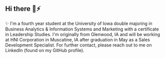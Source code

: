 ## Hi there 👋⚡

✨ I'm a fourth year student at the University of Iowa double majoring in Business Analytics & Information Systems and Marketing with a certificate in Leadership Studies.
I'm originally from Glenwood, IA and will be working at HNI Corporation in Muscatine, IA after graduation in May as a Sales Development Specialist.
For further contact, please reach out to me on LinkedIn (found on my GitHub profile).
